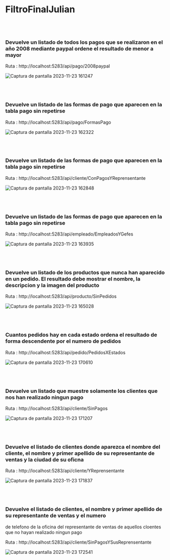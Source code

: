 # FiltroFinalJulian

<br><br>

###  Devuelve un listado de todos los pagos que se realizaron en el año 2008 mediante paypal ordene el resultado de menor a mayor

Ruta : http://localhost:5283/api/pago/2008paypal

![Captura de pantalla 2023-11-23 161247](https://github.com/julianlpz69/FiltroFinalJulian/assets/131847060/14dbb76d-9164-4c6e-a67e-47825291f6b3)



<br><br>

###  Devuelve un listado de las formas de pago que aparecen en la tabla pago sin repetirse

Ruta : http://localhost:5283/api/pago/FormasPago

![Captura de pantalla 2023-11-23 162322](https://github.com/julianlpz69/FiltroFinalJulian/assets/131847060/ea7309ce-30c0-4c61-ac1f-4911f4041fd9)


<br><br>

###  Devuelve un listado de las formas de pago que aparecen en la tabla pago sin repetirse

Ruta : http://localhost:5283/api/cliente/ConPagosYReprensentante

![Captura de pantalla 2023-11-23 162848](https://github.com/julianlpz69/FiltroFinalJulian/assets/131847060/db2a3c02-304b-4275-adb7-3e8adb3b17c7)


<br><br>

###  Devuelve un listado de las formas de pago que aparecen en la tabla pago sin repetirse

Ruta : http://localhost:5283/api/empleado/EmpleadosYGefes

![Captura de pantalla 2023-11-23 163935](https://github.com/julianlpz69/FiltroFinalJulian/assets/131847060/69ba538c-47dc-4d57-a94f-f80b5bc6d969)


<br><br>

###  Devuelve un listado de los productos que nunca han aparecido en un pedido. El resultado debe mostrar el nombre, la descripcion y la imagen del producto

Ruta : http://localhost:5283/api/producto/SinPedidos

![Captura de pantalla 2023-11-23 165028](https://github.com/julianlpz69/FiltroFinalJulian/assets/131847060/f665c95a-403c-4571-b1c7-9263984723fc)


<br><br>

### Cuantos pedidos hay en cada estado ordena el resultado de forma descendente por el numero de pedidos

Ruta : http://localhost:5283/api/pedido/PedidosXEstados

![Captura de pantalla 2023-11-23 170610](https://github.com/julianlpz69/FiltroFinalJulian/assets/131847060/4483f37f-e9ba-4f18-b1f9-cc339053469f)


<br><br>


###  Devuelve un listado que muestre solamente los clientes que nos han realizado ningun pago


Ruta : http://localhost:5283/api/cliente/SinPagos


![Captura de pantalla 2023-11-23 171207](https://github.com/julianlpz69/FiltroFinalJulian/assets/131847060/d8751669-09ba-41ec-9ed4-b51443d221d2)

<br><br>


### Devuelve el listado de clientes donde aparezca el nombre del cliente, el nombre y primer apellido de su representante de ventas y la ciudad de su oficna


Ruta : http://localhost:5283/api/cliente/YReprensentante


![Captura de pantalla 2023-11-23 171837](https://github.com/julianlpz69/FiltroFinalJulian/assets/131847060/14b0a596-c502-41fd-8973-90893825b71e)


<br><br>

### Devuelve el listado de clientes, el nombre y primer apellido de su representante de ventas y el numero
de telefono de la oficina del representante de ventas de aquellos cloentes que no hayan realizado ningun pago


Ruta : http://localhost:5283/api/cliente/SinPagosYSusReprensentante

![Captura de pantalla 2023-11-23 172541](https://github.com/julianlpz69/FiltroFinalJulian/assets/131847060/f058bec5-e867-42ec-b776-03dc8b9126d5)

